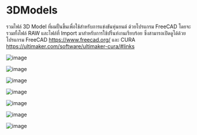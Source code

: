 # 3DModels
รวมไฟล์ 3D Model ที่ผมปั้นขึ้นเพื่อใช้สำหรับการแข่งขันหุ่นยนต์ ด้วยโปรแกรม FreeCAD
โดยจะรวมทั้งไฟล์ RAW และไฟล์ที่ Import มาสำหรับการใช้ปริ้นท์งานเรียบร้อย
ซึ่งสามารถเปิดดูได้ด้วยโปรแกรม FreeCAD
https://www.freecad.org/
และ CURA
https://ultimaker.com/software/ultimaker-cura/#links

![image](https://github.com/armmya/3DModels/assets/93005440/21a89e04-daea-44f9-8a58-a1285ad26532)

![image](https://github.com/armmya/3DModels/assets/93005440/7cca28bf-3c29-4781-88ec-b6b8e4cdb938)

![image](https://github.com/armmya/3DModels/assets/93005440/112479a7-0620-4857-a709-58cdc1b9ee1e)

![image](https://github.com/armmya/3DModels/assets/93005440/fe3803d4-661b-48cd-bd8d-5d1a492a41ab)

![image](https://github.com/armmya/3DModels/assets/93005440/a566bb70-680e-4271-8e2e-d3656babe679)

![image](https://github.com/armmya/3DModels/assets/93005440/9e26cb5b-66d1-41f6-8a8d-11d3dbe19e43)

![image](https://github.com/armmya/3DModels/assets/93005440/a04fb7a9-54a0-4e1f-9bdb-e89d3027cb82)
